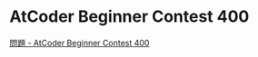 AtCoder Beginner Contest 400
===

[問題 - AtCoder Beginner Contest 400](https://atcoder.jp/contests/abc400/tasks)
